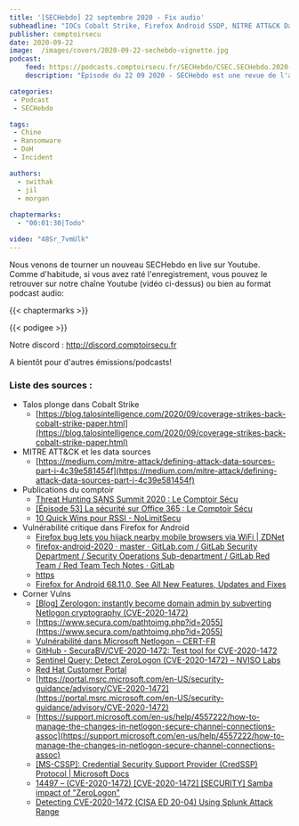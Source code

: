 ```yaml
---
title: '[SECHebdo] 22 septembre 2020 - Fix audio'
subheadline: "IOCs Cobalt Strike, Firefox Android SSDP, NITRE ATT&CK Data Sources, ZeroLogon, Corner Vuln, etc."
publisher: comptoirsecu
date: 2020-09-22
image:  /images/covers/2020-09-22-sechebdo-vignette.jpg
podcast:
    feed: https://podcasts.comptoirsecu.fr/SECHebdo/CSEC.SECHebdo.2020-09-22.m4a
    description: "Épisode du 22 09 2020 - SECHebdo est une revue de l'actualité cybersécurité réalisée en live sur Youtube, généralement le mardi soir."

categories:
 - Podcast
 - SECHebdo

tags:
 - Chine
 - Ransomware
 - DoH
 - Incident

authors:
  - swithak
  - jil
  - morgan
  
chaptermarks:
  - "00:01:30|Todo"

video: "48Sr_7vmUlk"
---
```


Nous venons de tourner un nouveau SECHebdo en live sur Youtube. Comme d'habitude, si vous avez raté l'enregistrement, vous pouvez le retrouver sur notre chaîne Youtube (vidéo ci-dessus) ou bien au format podcast audio:

{{< chaptermarks >}}

{{< podigee >}}

Notre discord : <http://discord.comptoirsecu.fr>

A bientôt pour d'autres émissions/podcasts!

### Liste des sources :


*  Talos plonge dans Cobalt Strike
	* [https://blog.talosintelligence.com/2020/09/coverage-strikes-back-cobalt-strike-paper.html](https://blog.talosintelligence.com/2020/09/coverage-strikes-back-cobalt-strike-paper.html)
*  MITRE ATT&CK et les data sources
	* [https://medium.com/mitre-attack/defining-attack-data-sources-part-i-4c39e581454f](https://medium.com/mitre-attack/defining-attack-data-sources-part-i-4c39e581454f)
* Publications du comptoir
	* [Threat Hunting SANS Summit 2020 : Le Comptoir Sécu](https://www.comptoirsecu.fr/blog/2020-09-13-sans-summit-th-2020/)
	* [[Épisode 53] La sécurité sur Office 365 : Le Comptoir Sécu](https://www.comptoirsecu.fr/podcast/%C3%A9pisode-53-la-s%C3%A9curit%C3%A9-sur-office-365/)
	* [10 Quick Wins pour RSSI - NoLimitSecu](https://www.nolimitsecu.fr/10-quick-wins-pour-rssi/)
*  Vulnérabilité critique dans Firefox for Android
	* [Firefox bug lets you hijack nearby mobile browsers via WiFi | ZDNet](https://www.zdnet.com/article/firefox-bug-lets-you-hijack-nearby-mobile-browsers-via-wifi/#ftag=RSSbaffb68)
	* [firefox-android-2020 · master · GitLab.com / GitLab Security Department / Security Operations Sub-department / GitLab Red Team / Red Team Tech Notes · GitLab](https://gitlab.com/gitlab-com/gl-security/security-operations/gl-redteam/red-team-tech-notes/-/tree/master/firefox-android-2020)
	* [https](https://twitter.com/init_string?ref_src=twsrc%5Etfw)
	* [Firefox for Android  68.11.0, See All New Features, Updates and Fixes](https://www.mozilla.org/en-US/firefox/android/68.11.0/releasenotes/)
*  Corner Vulns
	* [[Blog] Zerologon: instantly become domain admin by subverting Netlogon cryptography (CVE-2020-1472)](https://www.secura.com/blog/zero-logon)
	* [https://www.secura.com/pathtoimg.php?id=2055](https://www.secura.com/pathtoimg.php?id=2055)
	* [Vulnérabilité dans Microsoft Netlogon – CERT-FR](https://www.cert.ssi.gouv.fr/alerte/CERTFR-2020-ALE-020/)
	* [GitHub - SecuraBV/CVE-2020-1472: Test tool for CVE-2020-1472](https://github.com/SecuraBV/CVE-2020-1472)
	* [Sentinel Query: Detect ZeroLogon (CVE-2020-1472) – NVISO Labs](https://blog.nviso.eu/2020/09/17/sentinel-query-detect-zerologon-cve-2020-1472/)
	* [Red Hat Customer Portal](https://access.redhat.com/security/cve/CVE-2020-1472)
	* [https://portal.msrc.microsoft.com/en-US/security-guidance/advisory/CVE-2020-1472](https://portal.msrc.microsoft.com/en-US/security-guidance/advisory/CVE-2020-1472)
	* [https://support.microsoft.com/en-us/help/4557222/how-to-manage-the-changes-in-netlogon-secure-channel-connections-assoc](https://support.microsoft.com/en-us/help/4557222/how-to-manage-the-changes-in-netlogon-secure-channel-connections-assoc)
	* [[MS-CSSP]: Credential Security Support Provider (CredSSP) Protocol | Microsoft Docs](https://docs.microsoft.com/openspecs/windows_protocols/ms-cssp/85f57821-40bb-46aa-bfcb-ba9590b8fc30)
	* [14497 – (CVE-2020-1472) [CVE-2020-1472] [SECURITY] Samba impact of "ZeroLogon"](https://bugzilla.samba.org/show_bug.cgi?id=14497)
	* [Detecting CVE-2020-1472 (CISA ED 20-04) Using Splunk Attack Range](https://www.splunk.com/en_us/blog/security/detecting-cve-2020-1472-using-splunk-attack-range.html)
